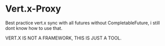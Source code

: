 # Vert.x-Proxy
Best practice vert.x sync with all futures without CompletableFuture, i still dont know how to use that.



VERT.X IS NOT A FRAMEWORK, THIS IS JUST A TOOL.
